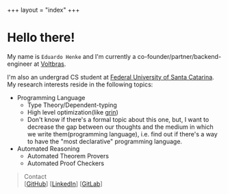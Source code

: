 +++
layout = "index"
+++
<!-- framed = true -->

# Hello there!

My name is `Eduardo Henke` and I'm currently a co-founder/partner/backend-engineer at [Voltbras](https://voltbras.com.br/).

I'm also an undergrad CS student at [Federal University of Santa Catarina](https://ufsc.br/).
My research interests reside in the following topics:

- Programming Language
  - Type Theory/Dependent-typing
  - High level optimization(like [grin](https://grin-compiler.github.io/))
  - Don't know if there's a formal topic about this one, but, I want to decrease the gap between our thoughts and the medium in which we write them(programming language), i.e. find out if there's a way to have the "most declarative" programming language.
- Automated Reasoning
  - Automated Theorem Provers
  - Automated Proof Checkers

> Contact  
> [[GitHub](https://github.com/eduhenke)]
> [[LinkedIn](https://www.linkedin.com/in/eduardo-henke-731b33121)]
> [[GitLab](https://gitlab.com/eduhenke)]